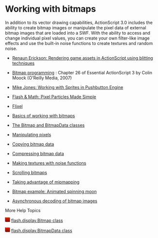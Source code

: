 # Working with bitmaps

In addition to its vector drawing capabilities, ActionScript 3.0 includes the
ability to create bitmap images or manipulate the pixel data of external bitmap
images that are loaded into a SWF. With the ability to access and change
individual pixel values, you can create your own filter-like image effects and
use the built-in noise functions to create textures and random noise.

- <a
  href="http://www.adobe.com/devnet/flex/articles/actionscript_blitting.html"
  target="_self">Renaun Erickson: Rendering game assets in ActionScript using
  blitting techniques</a>

- <a href="http://my.safaribooksonline.com/0596526946/bitmap_programming"
  target="_self">Bitmap programming</a> : Chapter 26 of Essential ActionScript 3
  by Colin Moock (O'Reilly Media, 2007)

- <a
  href="http://blog.flashgen.com/2011/03/22/working-with-sprites-in-pushbutton-engine/"
  target="_self">Mike Jones: Working with Sprites in Pushbutton Engine</a>

- <a href="http://www.flashandmath.com/intermediate/pixtut/"
  target="_self">Flash &amp; Math: Pixel Particles Made Simple</a>

- <a href="http://flixel.org/" target="_self">Flixel</a>

- [Basics of working with bitmaps](./basics-of-working-with-bitmaps.md)
- [The Bitmap and BitmapData classes](./the-bitmap-and-bitmap-data-classes.md)
- [Manipulating pixels](./manipulating-pixels.md)
- [Copying bitmap data](./copying-bitmap-data.md)
- [Compressing bitmap data](./compressing-bitmap-data.md)
- [Making textures with noise functions](./making-textures-with-noise-functions.md)
- [Scrolling bitmaps](./scrolling-bitmaps.md)
- [Taking advantage of mipmapping](./taking-advantage-of-mipmapping.md)
- [Bitmap example: Animated spinning moon](./bitmap-example-animated-spinning-moon.md)
- [Asynchronous decoding of bitmap images](./asynchronous-decoding-of-bitmap-images.md)

More Help Topics

![](../../img/flashplatformLinkIndicator.png)
[flash.display.Bitmap class](https://help.adobe.com/en_US/FlashPlatform/reference/actionscript/3/flash/display/Bitmap.html)

![](../../img/flashplatformLinkIndicator.png)
[flash.display.BitmapData class](https://help.adobe.com/en_US/FlashPlatform/reference/actionscript/3/flash/display/BitmapData.html)
